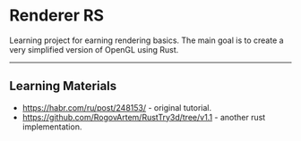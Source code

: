 # Renderer RS

Learning project for earning rendering basics. The main goal is to create a very simplified version of OpenGL using Rust.

***

## Learning Materials

* https://habr.com/ru/post/248153/ - original tutorial.
* https://github.com/RogovArtem/RustTry3d/tree/v1.1 - another rust implementation.